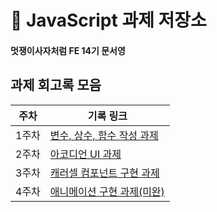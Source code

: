 # 📁 JavaScript 과제 저장소

#### 멋쟁이사자처럼 FE 14기 문서영

## 과제 회고록 모음

| 주차  | 기록 링크                                   |
| ----- | ------------------------------------------- |
| 1주차 | [변수, 상수, 함수 작성 과제](./md/week1.md) |
| 2주차 | [아코디언 UI 과제](./md/week2.md)           |
| 3주차 | [캐러셀 컴포넌트 구현 과제](./md/week3.md)           |
| 4주차 | [애니메이션 구현 과제(미완)](./md/week4.md)           | 
